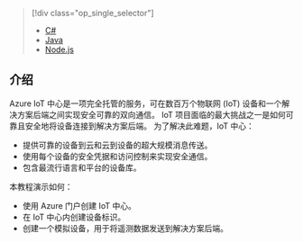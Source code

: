 > [!div class="op_single_selector"]
>- [C#](/documentation/articles/articles/iot-hub-csharp-csharp-getstarted)
>- [Java](/documentation/articles/articles/iot-hub-java-java-getstarted)
>- [Node.js](/documentation/articles/articles/iot-hub-node-node-getstarted)

## <a name="introduction"></a>介绍
Azure IoT 中心是一项完全托管的服务，可在数百万个物联网 (IoT) 设备和一个解决方案后端之间实现安全可靠的双向通信。 IoT 项目面临的最大挑战之一是如何可靠且安全地将设备连接到解决方案后端。 为了解决此难题，IoT 中心：

* 提供可靠的设备到云和云到设备的超大规模消息传送。
* 使用每个设备的安全凭据和访问控制来实现安全通信。
* 包含最流行语言和平台的设备库。

本教程演示如何：

* 使用 Azure 门户创建 IoT 中心。
* 在 IoT 中心内创建设备标识。
* 创建一个模拟设备，用于将遥测数据发送到解决方案后端。